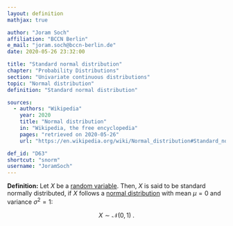 ```yaml
---
layout: definition
mathjax: true

author: "Joram Soch"
affiliation: "BCCN Berlin"
e_mail: "joram.soch@bccn-berlin.de"
date: 2020-05-26 23:32:00

title: "Standard normal distribution"
chapter: "Probability Distributions"
section: "Univariate continuous distributions"
topic: "Normal distribution"
definition: "Standard normal distribution"

sources:
  - authors: "Wikipedia"
    year: 2020
    title: "Normal distribution"
    in: "Wikipedia, the free encyclopedia"
    pages: "retrieved on 2020-05-26"
    url: "https://en.wikipedia.org/wiki/Normal_distribution#Standard_normal_distribution"

def_id: "D63"
shortcut: "snorm"
username: "JoramSoch"
---
```



**Definition:** Let $X$ be a [random variable](/D/rvar). Then, $X$ is said to be standard normally distributed, if $X$ follows a [normal distribution](/D/norm) with mean $\mu = 0$ and variance $\sigma^2 = 1$:

$$ \label{eq:snorm}
X \sim \mathcal{N}(0, 1) \; .
$$